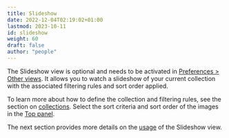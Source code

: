 ```yaml
---
title: Slideshow
date: 2022-12-04T02:19:02+01:00
lastmod: 2023-10-11
id: slideshow
weight: 60
draft: false
author: "people"
---
```


The Slideshow view is optional and needs to be activated in [Preferences > Other views](../../preferences-settings/other-views.md). It allows you to watch a slideshow of your current collection with the associated filtering rules and sort order applied.

To learn more about how to define the collection and filtering rules, see the section on [collections](../lighttable/digital-asset-management/collections.md). Select the sort criteria and sort order of the images in the [Top panel](../../overview/user-interface/top-panel.md).

The next section provides more details on the [usage](usage.md) of the Slideshow view.
